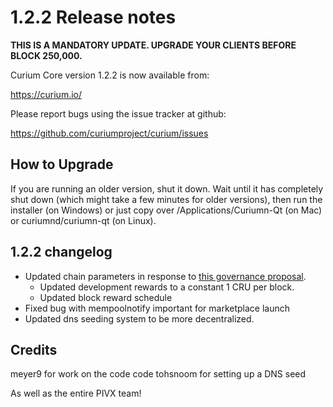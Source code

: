 1.2.2 Release notes
====================

**THIS IS A MANDATORY UPDATE. UPGRADE YOUR CLIENTS BEFORE BLOCK 250,000.**

Curium Core version 1.2.2 is now available from:

  https://curium.io/

Please report bugs using the issue tracker at github:

  https://github.com/curiumproject/curium/issues


How to Upgrade
--------------

If you are running an older version, shut it down. Wait until it has completely
shut down (which might take a few minutes for older versions), then run the
installer (on Windows) or just copy over /Applications/Curiumn-Qt (on Mac) or
curiumnd/curiumn-qt (on Linux).


1.2.2 changelog
----------------

- Updated chain parameters in response to [this governance proposal](https://forum.curium.io/t/block-reward-extension/81).
  - Updated development rewards to a constant 1 CRU per block.
  - Updated block reward schedule
- Fixed bug with mempoolnotify important for marketplace launch
- Updated dns seeding system to be more decentralized.


Credits
--------

meyer9 for work on the code code
tohsnoom for setting up a DNS seed

As well as the entire PIVX team!